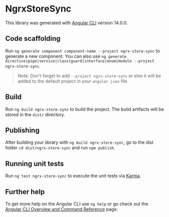 # NgrxStoreSync

This library was generated with [Angular CLI](https://github.com/angular/angular-cli) version 14.0.0.

## Code scaffolding

Run `ng generate component component-name --project ngrx-store-sync` to generate a new component. You can also use `ng generate directive|pipe|service|class|guard|interface|enum|module --project ngrx-store-sync`.
> Note: Don't forget to add `--project ngrx-store-sync` or else it will be added to the default project in your `angular.json` file. 

## Build

Run `ng build ngrx-store-sync` to build the project. The build artifacts will be stored in the `dist/` directory.

## Publishing

After building your library with `ng build ngrx-store-sync`, go to the dist folder `cd dist/ngrx-store-sync` and run `npm publish`.

## Running unit tests

Run `ng test ngrx-store-sync` to execute the unit tests via [Karma](https://karma-runner.github.io).

## Further help

To get more help on the Angular CLI use `ng help` or go check out the [Angular CLI Overview and Command Reference](https://angular.io/cli) page.
